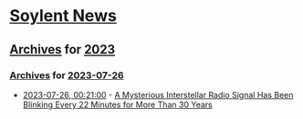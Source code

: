 # [Soylent News](../../../README.md)

## [Archives](../../index.md) for [2023](../index.md)

### [Archives](../../index.md) for [2023-07-26](index.md)

* [2023-07-26, 00:21:00](https://soylentnews.org/article.pl?sid=23/07/25/0336213&from=rss) - [A Mysterious Interstellar Radio Signal Has Been Blinking Every 22 Minutes for More Than 30 Years](https://soylentnews.org/article.pl?sid=23/07/25/0336213&from=rss)
